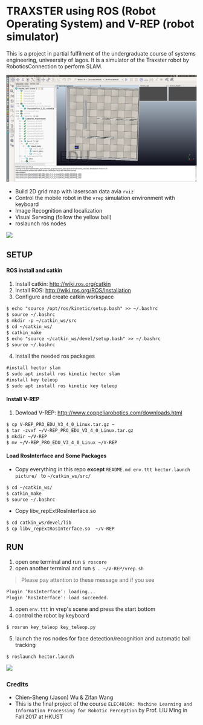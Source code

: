 # TRAXSTER using ROS (Robot Operating System) and V-REP (robot simulator)

This is a project in partial fulfilment of the undergraduate course of systems engineering, univeersity of lagos. It is a simulator of the Traxster robot by RoboticsConnection to perform SLAM.


<img src="picture/world.png">

* Build 2D grid map with laserscan data avia `rviz`
* Control the mobile robot in the `vrep` simulation environment with keyboard
* Image Recognition and localization
* Visual Servoing (follow the yellow ball)
* roslaunch ros nodes

<img src="picture/rqt_graph.jpg">

## SETUP
#### ROS install and catkin
1. Install catkin: http://wiki.ros.org/catkin
2. Install ROS: http://wiki.ros.org/ROS/Installation
3. Configure and create catkin workspace
```
$ echo "source /opt/ros/kinetic/setup.bash" >> ~/.bashrc
$ source ~/.bashrc
$ mkdir -p ~/catkin_ws/src
$ cd ~/catkin_ws/
$ catkin_make
$ echo "source ~/catkin_ws/devel/setup.bash" >> ~/.bashrc
$ source ~/.bashrc
```
4. Install the needed ros packages
```
#install hector slam
$ sudo apt install ros kinetic hector slam
#install key teleop
$ sudo apt install ros kinetic key teleop
```
#### Install V-REP
1. Dowload V-REP: http://www.coppeliarobotics.com/downloads.html
```
$ cp V-REP_PRO_EDU_V3_4_0_Linux.tar.gz ~
$ tar -zvxf ~/V-REP_PRO_EDU_V3_4_0_Linux.tar.gz
$ mkdir ~/V-REP
$ mv ~/V-REP_PRO_EDU_V3_4_0_Linux ~/V-REP
```
#### Load RosInterface and Some Packages
* Copy everything in this repo **except** `README.md env.ttt hector.launch picture/ ` to `~/catkin_ws/src/`
```
$ cd ~/catkin_ws/
$ catkin_make
$ source ~/.bashrc
```
* Copy libv_repExtRosInterface.so
```
$ cd catkin_ws/devel/lib
$ cp libv_repExtRosInterface.so  ~/V-REP
```

## RUN
1. open one terminal and run `$ roscore`
2. open another terminal and run `$ . ~/V-REP/vrep.sh`
>  Please pay attention to these message and if you see 
```
Plugin ’RosInterface’: loading...
Plugin ’RosInterface’: load succeeded.
```
3. open `env.ttt` in vrep's scene and press the start bottom
4. control the robot by keyboard
```
$ rosrun key_teleop key_teleop.py
```
5. launch the ros nodes for face detection/recognition and automatic ball tracking
```
$ roslaunch hector.launch
```


<img src="picture/run.jpg">


### Credits
* Chien-Sheng (Jason) Wu & Zifan Wang
* This is the final project of the course `ELEC4010K: Machine Learning and Information Processing for Robotic Perception` by Prof. LIU Ming in Fall 2017 at HKUST

